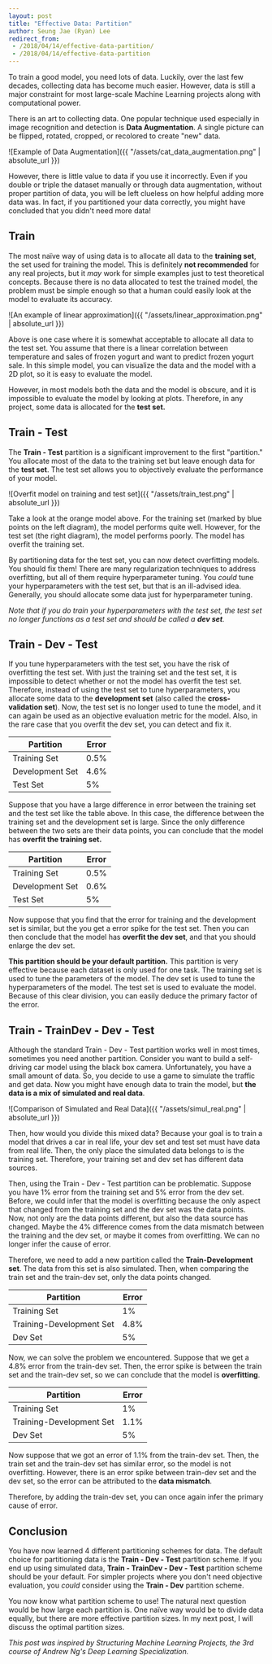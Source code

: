 ```yaml
---
layout: post
title: "Effective Data: Partition"
author: Seung Jae (Ryan) Lee
redirect_from:
 - /2018/04/14/effective-data-partition/
 - /2018/04/14/effective-data-partition
---
```


To train a good model, you need lots of data. Luckily, over the last few decades, collecting data has become much easier. However, data is still a major constraint for most large-scale Machine Learning projects along with computational power.

There is an art to collecting data. One popular technique used especially in image recognition and detection is **Data Augmentation**. A single picture can be flipped, rotated, cropped, or recolored to create "new" data.

![Example of Data Augmentation]({{ "/assets/cat_data_augmentation.png" | absolute_url }})

However, there is little value to data if you use it incorrectly. Even if you double or triple the dataset manually or through data augmentation, without proper partition of data, you will be left clueless on how helpful adding more data was. In fact, if you partitioned your data correctly, you might have concluded that you didn't need more data!

## Train

The most naïve way of using data is to allocate all data to the **training set**, the set used for training the model. This is definitely **not recommended** for any real projects, but it *may* work for simple examples just to test theoretical concepts. Because there is no data allocated to test the trained model, the problem must be simple enough so that a human could easily look at the model to evaluate its accuracy.

![An example of linear approximation]({{ "/assets/linear_approximation.png" | absolute_url }})

Above is one case where it is somewhat acceptable to allocate all data to the test set. You assume that there is a linear correlation between temperature and sales of frozen yogurt and want to predict frozen yogurt sale. In this simple model, you can visualize the data and the model with a 2D plot, so it is easy to evaluate the model. 

However, in most models both the data and the model is obscure, and it is impossible to evaluate the model by looking at plots. Therefore, in any project, some data is allocated for the **test set.**

## Train - Test

The **Train - Test** partition is a significant improvement to the first "partition." You allocate most of the data to the training set but leave enough data for the **test set**. The test set allows you to objectively evaluate the performance of your model. 

![Overfit model on training and test set]({{ "/assets/train_test.png" | absolute_url }})

Take a look at the orange model above. For the training set (marked by blue points on the left diagram), the model performs quite well. However, for the test set (the right diagram), the model performs poorly. The model has overfit the training set.

By partitioning data for the test set, you can now detect overfitting models. You should fix them! There are many regularization techniques to address overfitting, but all of them require hyperparameter tuning. You *could* tune your hyperparameters with the test set, but that is an ill-advised idea. Generally, you should allocate some data just for hyperparameter tuning.

*Note that if you do train your hyperparameters with the test set, the test set no longer functions as a test set and should be called a **dev set**.*

## Train - Dev - Test

If you tune hyperparameters with the test set, you have the risk of overfitting the test set. With just the training set and the test set, it is impossible to detect whether or not the model has overfit the test set. Therefore, instead of using the test set to tune hyperparameters, you allocate some data to the **development set** (also called the **cross-validation set**). Now, the test set is no longer used to tune the model, and it can again be used as an objective evaluation metric for the model. Also, in the rare case that you overfit the dev set, you can detect and fix it.

| Partition       | Error |
| --------------- | ----- |
| Training Set    | 0.5%  |
| Development Set | 4.6%  |
| Test Set        | 5%    |

Suppose that you have a large difference in error between the training set and the test set like the table above. In this case, the difference between the training set and the development set is large. Since the only difference between the two sets are their data points, you can conclude that the model has **overfit the training set.**

| Partition       | Error |
| --------------- | ----- |
| Training Set    | 0.5%  |
| Development Set | 0.6%  |
| Test Set        | 5%    |

Now suppose that you find that the error for training and the development set is similar, but the you get a error spike for the test set. Then you can then conclude that the model has **overfit the dev set**, and that you should enlarge the dev set.

**This partition should be your default partition.** This partition is very effective because each dataset is only used for one task. The training set is used to tune the parameters of the model. The dev set is used to tune the hyperparameters of the model. The test set is used to evaluate the model. Because of this clear division, you can easily deduce the primary factor of the error.

## Train - TrainDev - Dev - Test 

Although the standard Train - Dev - Test partition works well in most times, sometimes you need another partition. Consider you want to build a self-driving car model using the black box camera. Unfortunately, you have a small amount of data. So, you decide to use a game to simulate the traffic and get data. Now you might have enough data to train the model, but **the data is a mix of simulated and real data**.

![Comparison of Simulated and Real Data]({{ "/assets/simul_real.png" | absolute_url }})

Then, how would you divide this mixed data? Because your goal is to train a model that drives a car in real life, your dev set and test set must have data from real life. Then, the only place the simulated data belongs to is the training set. Therefore, your training set and dev set has different data sources.

Then, using the Train - Dev - Test partition can be problematic. Suppose you have 1% error from the training set and 5% error from the dev set. Before, we could infer that the model is overfitting because the only aspect that changed from the training set and the dev set was the data points. Now, not only are the data points different, but also the data source has changed. Maybe the 4% difference comes from the data mismatch between the training and the dev set, or maybe it comes from overfitting. We can no longer infer the cause of error.

Therefore, we need to add a new partition called the **Train-Development set**. The data from this set is also simulated. Then, when comparing the train set and the train-dev set, only the data points changed.

| Partition                | Error |
| ------------------------ | ----- |
| Training Set             | 1%    |
| Training-Development Set | 4.8%  |
| Dev Set                  | 5%    |

Now, we can solve the problem we encountered. Suppose that we get a 4.8% error from the train-dev set. Then, the error spike is between the train set and the train-dev set, so we can conclude that the model is **overfitting**.

| Partition                | Error |
| ------------------------ | ----- |
| Training Set             | 1%    |
| Training-Development Set | 1.1%  |
| Dev Set                  | 5%    |

Now suppose that we got an error of 1.1% from the train-dev set. Then, the train set and the train-dev set has similar error, so the model is not overfitting. However, there is an error spike between train-dev set and the dev set, so the error can be attributed to the **data mismatch**.

Therefore, by adding the train-dev set, you can once again infer the primary cause of error.

## Conclusion

You have now learned 4 different partitioning schemes for data. The default choice for partitioning data is the **Train - Dev - Test** partition scheme. If you end up using simulated data, **Train - TrainDev - Dev - Test** partition scheme should be your default. For simpler projects where you don't need objective evaluation, you *could* consider using the **Train - Dev** partition scheme.

You now know what partition scheme to use! The natural next question would be how large each partition is. One naïve way would be to divide data equally, but there are more effective partition sizes. In my next post, I will discuss the optimal partition sizes.

*This post was inspired by Structuring Machine Learning Projects, the 3rd course of Andrew Ng's Deep Learning Specialization.* 